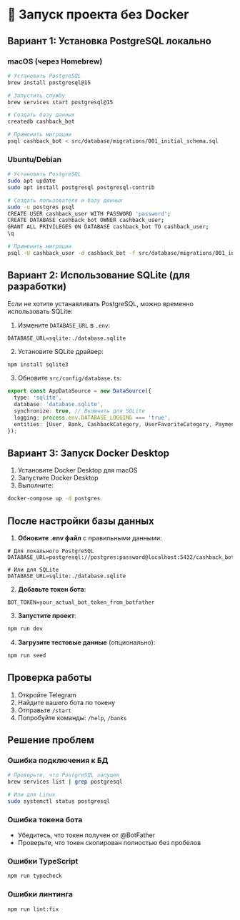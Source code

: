# 🚀 Запуск проекта без Docker

## Вариант 1: Установка PostgreSQL локально

### macOS (через Homebrew)
```bash
# Установить PostgreSQL
brew install postgresql@15

# Запустить службу
brew services start postgresql@15

# Создать базу данных
createdb cashback_bot

# Применить миграции
psql cashback_bot < src/database/migrations/001_initial_schema.sql
```

### Ubuntu/Debian
```bash
# Установить PostgreSQL
sudo apt update
sudo apt install postgresql postgresql-contrib

# Создать пользователя и базу данных
sudo -u postgres psql
CREATE USER cashback_user WITH PASSWORD 'password';
CREATE DATABASE cashback_bot OWNER cashback_user;
GRANT ALL PRIVILEGES ON DATABASE cashback_bot TO cashback_user;
\q

# Применить миграции
psql -U cashback_user -d cashback_bot -f src/database/migrations/001_initial_schema.sql
```

## Вариант 2: Использование SQLite (для разработки)

Если не хотите устанавливать PostgreSQL, можно временно использовать SQLite:

1. Измените `DATABASE_URL` в `.env`:
```env
DATABASE_URL=sqlite:./database.sqlite
```

2. Установите SQLite драйвер:
```bash
npm install sqlite3
```

3. Обновите `src/config/database.ts`:
```typescript
export const AppDataSource = new DataSource({
  type: 'sqlite',
  database: 'database.sqlite',
  synchronize: true, // Включить для SQLite
  logging: process.env.DATABASE_LOGGING === 'true',
  entities: [User, Bank, CashbackCategory, UserFavoriteCategory, PaymentHistory, QueryLog],
});
```

## Вариант 3: Запуск Docker Desktop

1. Установите Docker Desktop для macOS
2. Запустите Docker Desktop
3. Выполните:
```bash
docker-compose up -d postgres
```

## После настройки базы данных

1. **Обновите .env файл** с правильными данными:
```env
# Для локального PostgreSQL
DATABASE_URL=postgresql://postgres:password@localhost:5432/cashback_bot

# Или для SQLite
DATABASE_URL=sqlite:./database.sqlite
```

2. **Добавьте токен бота**:
```env
BOT_TOKEN=your_actual_bot_token_from_botfather
```

3. **Запустите проект**:
```bash
npm run dev
```

4. **Загрузите тестовые данные** (опционально):
```bash
npm run seed
```

## Проверка работы

1. Откройте Telegram
2. Найдите вашего бота по токену
3. Отправьте `/start`
4. Попробуйте команды: `/help`, `/banks`

## Решение проблем

### Ошибка подключения к БД
```bash
# Проверьте, что PostgreSQL запущен
brew services list | grep postgresql

# Или для Linux
sudo systemctl status postgresql
```

### Ошибка токена бота
- Убедитесь, что токен получен от @BotFather
- Проверьте, что токен скопирован полностью без пробелов

### Ошибки TypeScript
```bash
npm run typecheck
```

### Ошибки линтинга
```bash
npm run lint:fix
```

